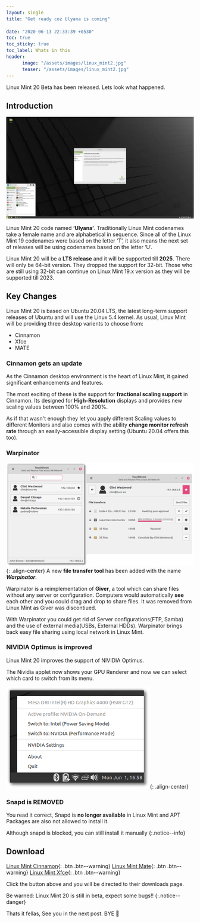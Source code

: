 ```yaml
---
layout: single
title: "Get ready coz Ulyana is coming"

date: "2020-06-13 22:33:39 +0530"
toc: true
toc_sticky: true
toc_label: Whats in this
header:
      image: "/assets/images/linux_mint2.jpg"
      teaser: "/assets/images/linux_mint2.jpg"
---
```


Linux Mint 20 Beta has been released. Lets look what happened.

## Introduction

![Linux Mint Desktop](/assets/images/linux_mint.jpg)

Linux Mint 20 code named **‘Ulyana’**. Traditionally Linux Mint codenames take a female name and are alphabetical in sequence. Since all of the Linux Mint 19 codenames were based on the letter ‘T’, it also means the next set of releases will be using codenames based on the letter ‘U’.

Linux Mint 20 will be a **LTS release** and it will be supported till **2025**.
There will only be 64-bit version. They dropped the support for 32-bit. Those who are still 
using 32-bit can continue on Linux Mint 19.x version as they will be supported till 2023.

## Key Changes

Linux Mint 20 is based on Ubuntu 20.04 LTS, the latest long-term support releases of Ubuntu
and will use the Linux 5.4 kernel. As usual, Linux Mint will be providing three desktop
varients to choose from:

- Cinnamon
- Xfce
- MATE

### Cinnamon gets an update

As the Cinnamon desktop environment is the heart of Linux Mint, it gained significant
enhancements and features.

The most exciting of these is the support for **fractional scaling support** in Cinnamon.
Its designed for **High-Resolution** displays and provides new scaling values between 100%
and 200%.

As if that wasn't enough they let you apply different Scaling values to different Monitors
and also comes with the ability **change monitor refresh rate** through an easily-accessible display setting (Ubuntu 20.04 offers this too).

### Warpinator

![image showing warpinator working](/assets/images/warpinator.png){: .align-center}
A new **file transfer tool** has been added with the name **_Warpinator_**.

Warpinator is a reimplementation of **Giver**, a tool which can share files without any
server or configuration. Computers would automatically **see** each other and you could
drag and drop to share files. It was removed from Linux Mint as Giver was discontiued.

With Warpinator you could get rid of Server configurations(FTP, Samba) and the use of external
media(USBs, External HDDs). Warpinator brings back easy file sharing using local network in
Linux Mint.

### NIVIDIA Optimus is improved

Linux Mint 20 improves the support of NIVIDIA Optimus.

The Nividia applet now shows your GPU Renderer and now we can select which card to switch from
its menu.

![nvidea prime menu](/assets/images/nvidea_prime.png){: .align-center}

### Snapd is REMOVED

You read it correct, Snapd is **no longer available** in Linux Mint and APT Packages
are also not allowed to install it.

Although snapd is blocked, you can still install it manually
{:.notice--info}

## Download

[Linux Mint Cinnamon](https://www.linuxmint.com/edition.php?id=281){: .btn .btn--warning}
[Linux Mint Mate](https://www.linuxmint.com/edition.php?id=282){: .btn .btn--warning}
[Linux Mint Xfce](https://www.linuxmint.com/edition.php?id=283){: .btn .btn--warning}

Click the button above and you will be directed to their downloads page.

Be warned: Linux Mint 20 is still in beta, expect some bugs!!
{:.notice--danger}
  

Thats it fellas, See you in the next post. BYE :wave:
